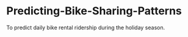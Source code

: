 # Predicting-Bike-Sharing-Patterns
To predict daily bike rental ridership during the holiday season.
